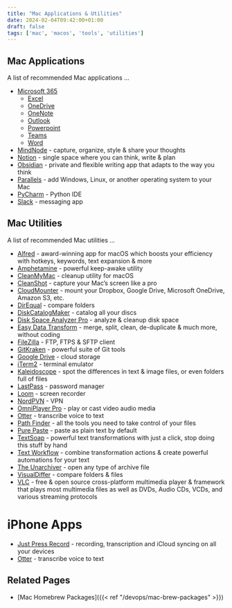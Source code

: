 ```yaml
---
title: "Mac Applications & Utilities"
date: 2024-02-04T09:42:00+01:00
draft: false
tags: ['mac', 'macos', 'tools', 'utilities']
---
```

## Mac Applications
A list of recommended Mac applications ...
- [Microsoft 365](https://www.microsoft.com/en-ie/microsoft-365/mac/microsoft-365-for-mac)
  - [Excel](https://www.microsoft.com/en-ie/microsoft-365/excel)
  - [OneDrive](https://apps.apple.com/us/app/onedrive/id823766827)
  - [OneNote](https://www.microsoft.com/en-ie/microsoft-365/onenote/digital-note-taking-app)
  - [Outlook](https://www.microsoft.com/en-ie/microsoft-365/outlook/email-and-calendar-software-microsoft-outlook)
  - [Powerpoint](https://www.microsoft.com/en-ie/microsoft-365/powerpoint)
  - [Teams](https://www.microsoft.com/en-ie/microsoft-teams/group-chat-software)
  - [Word](https://www.microsoft.com/en-ie/microsoft-365/word)
- [MindNode](https://www.mindnode.com/) - capture, organize, style & share your thoughts
- [Notion](https://www.notion.so/) - single space where you can think, write & plan
- [Obsidian](https://obsidian.md/) - private and flexible writing app that adapts to the way you think
- [Parallels](https://www.parallels.com/) - add Windows, Linux, or another operating system to your Mac
- [PyCharm](https://www.jetbrains.com/pycharm/) - Python IDE
- [Slack](https://slack.com/) - messaging app

## Mac Utilities
A list of recommended Mac utilities ...
- [Alfred](https://www.alfredapp.com/) - award-winning app for macOS which boosts your efficiency with hotkeys, keywords, text expansion & more
- [Amphetamine](https://apps.apple.com/us/app/amphetamine/id937984704) - powerful keep-awake utility
- [CleanMyMac](https://cleanmymac.com/) - cleanup utility for macOS
- [CleanShot](https://cleanshot.com/) - capture your Mac’s screen like a pro
- [CloudMounter](https://cloudmounter.net/) - mount your Dropbox, Google Drive, Microsoft OneDrive, Amazon S3, etc. 
- [DirEqual](https://apps.apple.com/us/app/direqual/id1435575700) - compare folders
- [DiskCatalogMaker](https://diskcatalogmaker.com/) - catalog all your discs
- [Disk Space Analyzer Pro](https://apps.apple.com/us/app/disk-space-analyzer-pro/id488920185) - analyze & cleanup disk space
- [Easy Data Transform](https://www.easydatatransform.com/) - merge, split, clean, de-duplicate & much more, without coding
- [FileZilla](https://filezilla-project.org/) - FTP, FTPS & SFTP client
- [GitKraken](https://www.gitkraken.com/) - powerful suite of Git tools
- [Google Drive](https://apps.apple.com/au/app/google-drive/id507874739) - cloud storage
- [iTerm2](https://iterm2.com/) - terminal emulator
- [Kaleidoscope](https://kaleidoscope.app/) - spot the differences in text & image files, or even folders full of files
- [LastPass](https://www.lastpass.com/) - password manager
- [Loom](https://www.loom.com/) - screen recorder
- [NordPVN](https://nordvpn.com/) - VPN
- [OmniPlayer Pro](https://apps.apple.com/tt/app/omniplayer-pro-media-player/id1522844237) - play or cast video audio media
- [Otter](https://apps.apple.com/us/app/otter-transcribe-voice-notes/id1276437113) - transcribe voice to text
- [Path Finder](https://www.cocoatech.io/) - all the tools you need to take control of your files
- [Pure Paste](https://sindresorhus.com/pure-paste) - paste as plain text by default
- [TextSoap](https://textsoap.com/mac/) - powerful text transformations with just a click, stop doing this stuff by hand
- [Text Workflow](https://www.gtrigonakis.com/textworkflow) - combine transformation actions & create powerful automations for your text
- [The Unarchiver](https://theunarchiver.com/) - open any type of archive file
- [VisualDiffer](https://visualdiffer.com/) - compare folders & files
- [VLC](https://www.videolan.org/vlc/download-macosx.html) - free & open source cross-platform multimedia player & framework that plays most multimedia files as well as DVDs, Audio CDs, VCDs, and various streaming protocols

# iPhone Apps
- [Just Press Record](https://www.openplanetsoftware.com/just-press-record/) - recording, transcription and iCloud syncing on all your devices
- [Otter](https://apps.apple.com/us/app/otter-transcribe-voice-notes/id1276437113) - transcribe voice to text

## Related Pages
- [Mac Homebrew Packages]({{< ref "/devops/mac-brew-packages" >}})
